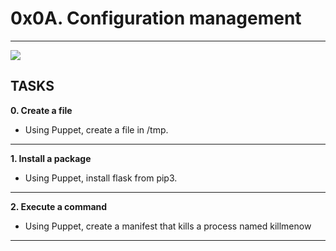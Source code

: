 # 0x0A. Configuration management

____________________________________________________________
![](https://www.youtube.com/watch?v=ogYLFyp68cI)

## TASKS

**0. Create a file**
- Using Puppet, create a file in /tmp.
_____________________________________________________________
**1. Install a package**
- Using Puppet, install flask from pip3.
_____________________________________________________________
**2. Execute a command**
- Using Puppet, create a manifest that kills a process named killmenow
______________________________________________________________
